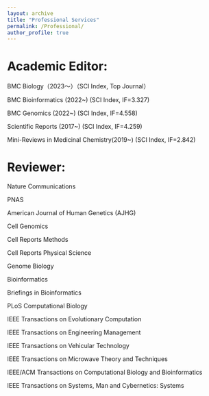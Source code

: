 ```yaml
---
layout: archive
title: "Professional Services"
permalink: /Professional/ 
author_profile: true
---
```



# Academic Editor:
BMC Biology（2023～）（SCI Index, Top Journal）

BMC Bioinformatics (2022~) (SCI Index, IF=3.327)

BMC Genomics (2022~) (SCI Index, IF=4.558)

Scientific Reports (2017~) (SCI Index, IF=4.259)

Mini-Reviews in Medicinal Chemistry(2019~)  (SCI Index, IF=2.842)


# Reviewer:

Nature Communications

PNAS

American Journal of Human Genetics (AJHG)

Cell Genomics

Cell Reports Methods

Cell Reports Physical Science

Genome Biology

Bioinformatics

Briefings in Bioinformatics

PLoS Computational Biology

IEEE Transactions on Evolutionary Computation

IEEE Transactions on Engineering Management

IEEE Transactions on Vehicular Technology

IEEE Transactions on Microwave Theory and Techniques

IEEE/ACM Transactions on Computational Biology and Bioinformatics

IEEE Transactions on Systems, Man and Cybernetics: Systems

